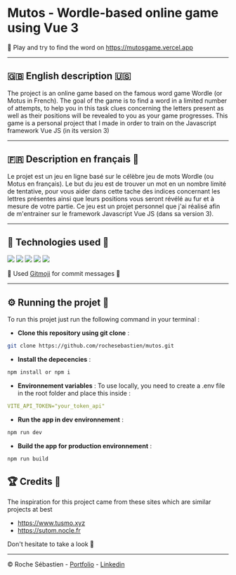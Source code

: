
# Mutos - Wordle-based online game using Vue 3

🎯 Play and try to find the word on https://mutosgame.vercel.app

-----------------  
  
## 🇬🇧 English description 🇺🇸

The project is an online game based on the famous word game Wordle (or Motus in French). The goal of the game is to find a word in a limited number of attempts, to help you in this task clues concerning the letters present as well as their positions will be revealed to you as your game progresses. This game is a personal project that I made in order to train on the Javascript framework Vue JS (in its version 3)

-----------------  
  
## 🇫🇷 Description en français 🥖
Le projet est un jeu en ligne basé sur le célèbre jeu de mots Wordle (ou Motus en français). Le but du jeu est de trouver un mot en un nombre limité de tentative, pour vous aider dans cette tache des indices concernant les lettres présentes ainsi que leurs positions vous seront révélé au fur et à mesure de votre partie. Ce jeu est un projet personnel que j'ai réalisé afin de m'entrainer sur le framework Javascript Vue JS (dans sa version 3).


-----------------  
  
## 🔧 Technologies used 🚀


[![](https://img.shields.io/badge/Node.js-339933?style=for-the-badge&logo=nodedotjs&logoColor=white)](https://nodejs.org/fr)
[![](https://img.shields.io/badge/npm-CB3837?style=for-the-badge&logo=npm&logoColor=white)](https://www.npmjs.com/)
[![](https://img.shields.io/badge/Vite-B73BFE?style=for-the-badge&logo=vite&logoColor=FFD62E)](https://vitejs.dev)
[![](https://img.shields.io/badge/Vue.js-35495E?style=for-the-badge&logo=vuedotjs&logoColor=4FC08D)](https://vuejs.org)
[![](https://img.shields.io/badge/Vercel-000000?style=for-the-badge&logo=vercel&logoColor=white)](https://vercel.com)

🤖 Used [Gitmoji](https://gitmoji.dev)  for commit messages 💬

-----------------  
  
## ⚙️ Running the projet 🚂
To run this projet just run the following command in your terminal : 
- **Clone this repository using git clone** : 
```bash
git clone https://github.com/rochesebastien/mutos.git
```  
- **Install the depecencies** : 
```bash
npm install or npm i
``` 


- **Environnement variables** :    To use locally, you need to create a .env file in the root folder and place this inside : 
```yml
VITE_API_TOKEN="your_token_api"
```

- **Run the app in dev environnement** : 
```bash
npm run dev 
``` 
- **Build the app for production environnement** : 
```bash
npm run build 

``` 
## 🏆 Credits 🤝

The inspiration for this project came from these sites which are similar projects at best

- https://www.tusmo.xyz
- https://sutom.nocle.fr

Don't hesitate to take a look 👋  

-----------------  

© Roche Sébastien - [Portfolio](https://sebastien-roche.fr) - [Linkedin](https://www.linkedin.com/in/sebasti1roche/)
